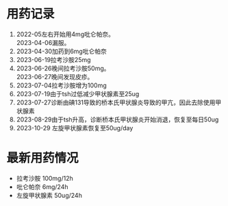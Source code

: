 # 用药记录

1. 2022-05左右开始用4mg吡仑帕奈。  
   2023-04-06漏服。  
2. 2023-04-30加药到6mg吡仑帕奈
3. 2023-06-19拉考沙胺25mg
4. 2023-06-26晚间拉考沙胺50mg。   
   2023-06-27晚间发现皮疹。 
5. 2023-07-04拉考沙胺增为100mg 
6. 2023-07-19由于tsh过低减少甲状腺素至25ug
7. 2023-07-27诊断由碘131导致的桥本氏甲状腺炎导致的甲亢，因此去除使用甲状腺素
8. 2023-08-29由于tsh升高，诊断桥本氏甲状腺炎开始消退，恢复至每日50ug
9. 2023-10-29 左旋甲状腺素恢复至50ug/day



# 最新用药情况

- 拉考沙胺       100mg/12h
- 吡仑帕奈       6mg/24h
- 左旋甲状腺素    50ug/24h